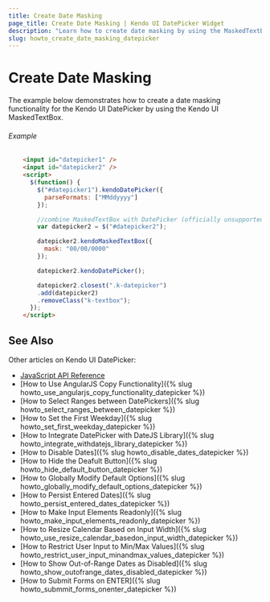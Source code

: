 ```yaml
---
title: Create Date Masking
page_title: Create Date Masking | Kendo UI DatePicker Widget
description: "Learn how to create date masking by using the MaskedTextBox in Kendo UI DatePicker."
slug: howto_create_date_masking_datepicker
---
```


# Create Date Masking

The example below demonstrates how to create a date masking functionality for the Kendo UI DatePicker by using the Kendo UI MaskedTextBox.

###### Example

```html
    <input id="datepicker1" />
    <input id="datepicker2" />
    <script>
      $(function() {
        $("#datepicker1").kendoDatePicker({
          parseFormats: ["MMddyyyy"]
        });

        //combine MaskedTextBox with DatePicker (officially unsupported)
        var datepicker2 = $("#datepicker2");

        datepicker2.kendoMaskedTextBox({
          mask: "00/00/0000"
        });

        datepicker2.kendoDatePicker();

        datepicker2.closest(".k-datepicker")
        .add(datepicker2)
        .removeClass("k-textbox");
      });
    </script>
```

## See Also

Other articles on Kendo UI DatePicker:

* [JavaScript API Reference](/api/javascript/ui/datepicker)
* [How to Use AngularJS Copy Functionality]({% slug howto_use_angularjs_copy_functionality_datepicker %})
* [How to Select Ranges between DatePickers]({% slug howto_select_ranges_between_datepicker %})
* [How to Set the First Weekday]({% slug howto_set_first_weekday_datepicker %})
* [How to Integrate DatePicker with DateJS Library]({% slug howto_integrate_withdatejs_library_datepicker %})
* [How to Disable Dates]({% slug howto_disable_dates_datepicker %})
* [How to Hide the Deafult Button]({% slug howto_hide_default_button_datepicker %})
* [How to Globally Modify Default Options]({% slug howto_globally_modify_default_options_datepicker %})
* [How to Persist Entered Dates]({% slug howto_persist_entered_dates_datepicker %})
* [How to Make Input Elements Readonly]({% slug howto_make_input_elements_readonly_datepicker %})
* [How to Resize Calendar Based on Input Width]({% slug howto_use_resize_calendar_basedon_input_width_datepicker %})
* [How to Restrict User Input to Min/Max Values]({% slug howto_restrict_user_input_minandmax_values_datepicker %})
* [How to Show Out-of-Range Dates as Disabled]({% slug howto_show_outofrange_dates_disabled_datepicker %})
* [How to Submit Forms on ENTER]({% slug howto_submmit_forms_onenter_datepicker %})
